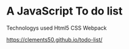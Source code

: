 # A JavaScript To do list 

Technologys used
Html5
CSS
Webpack

https://clements50.github.io/todo-list/
